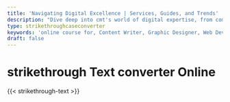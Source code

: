 ```yaml
---
title: 'Navigating Digital Excellence | Services, Guides, and Trends'
description: "Dive deep into cmt's world of digital expertise, from comprehensive career guides and innovative services to the latest trends. Unlock success in the digital landscape with us"
type: strikethroughcaseconverter
keywords: 'online course for, Content Writer, Graphic Designer, Web Developer, Software Engineer, Frontend Developer graphic designer, UI designer, digital marketing'
draft: false
---
```


# strikethrough Text converter Online

{{< strikethrough-text >}}